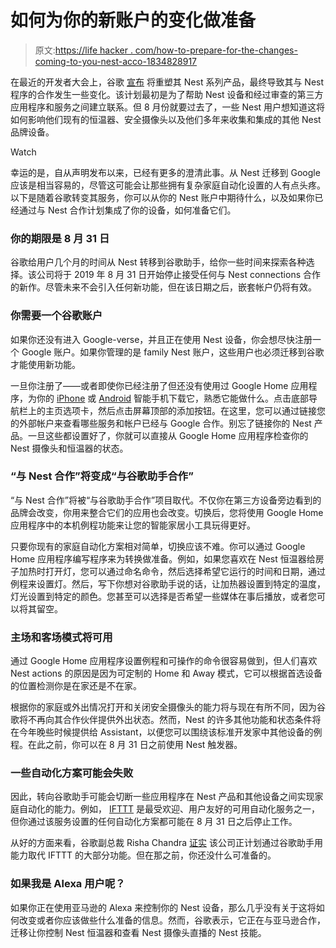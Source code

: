 # 如何为你的新账户的变化做准备

> 原文:[https://life hacker . com/how-to-prepare-for-the-changes-coming-to-you-nest-acco-1834828917](https://lifehacker.com/how-to-prepare-for-the-changes-coming-to-your-nest-acco-1834828917)

在最近的开发者大会上，谷歌 [宣布](https://nest.com/whats-happening/#is-nest-going-away) 将重塑其 Nest 系列产品，最终导致其与 Nest 程序的合作发生一些变化。该计划最初是为了帮助 Nest 设备和经过审查的第三方应用程序和服务之间建立联系。但 8 月份就要过去了，一些 Nest 用户想知道这将如何影响他们现有的恒温器、安全摄像头以及他们多年来收集和集成的其他 Nest 品牌设备。

Watch

幸运的是，自从声明发布以来，已经有更多的澄清此事。从 Nest 迁移到 Google 应该是相当容易的，尽管这可能会让那些拥有复杂家庭自动化设置的人有点头疼。以下是随着谷歌转变其服务，你可以从你的 Nest 账户中期待什么，以及如果你已经通过与 Nest 合作计划集成了你的设备，如何准备它们。

### 你的期限是 8 月 31 日

谷歌给用户几个月的时间从 Nest 转移到谷歌助手，给你一些时间来探索各种选择。该公司将于 2019 年 8 月 31 日开始停止接受任何与 Nest connections 合作的新作。尽管未来不会引入任何新功能，但在该日期之后，嵌套帐户仍将有效。

### 你需要一个谷歌账户

如果你还没有进入 Google-verse，并且正在使用 Nest 设备，你会想尽快注册一个 Google 账户。如果你管理的是 family Nest 账户，这些用户也必须迁移到谷歌才能使用新功能。

一旦你注册了——或者即使你已经注册了但还没有使用过 Google Home 应用程序，为你的 [iPhone](https://itunes.apple.com/us/app/google-home/id680819774?mt=8) 或 [Android](https://play.google.com/store/apps/details?id=com.google.android.apps.chromecast.app) 智能手机下载它，熟悉它能做什么。点击底部导航栏上的主页选项卡，然后点击屏幕顶部的添加按钮。在这里，您可以通过链接您的外部帐户来查看哪些服务和帐户已经与 Google 合作。别忘了链接你的 Nest 产品。一旦这些都设置好了，你就可以直接从 Google Home 应用程序检查你的 Nest 摄像头和恒温器的状态。

### “与 Nest 合作”将变成“与谷歌助手合作”

“与 Nest 合作”将被“与谷歌助手合作”项目取代。不仅你在第三方设备旁边看到的品牌会改变，你用来整合它们的应用也会改变。切换后，您将使用 Google Home 应用程序中的本机例程功能来让您的智能家居小工具玩得更好。

只要你现有的家庭自动化方案相对简单，切换应该不难。你可以通过 Google Home 应用程序编写程序来为转换做准备。例如，如果您喜欢在 Nest 恒温器给房子加热时打开灯，您可以通过命名命令，然后选择希望它运行的时间和日期，通过例程来设置灯。然后，写下你想对谷歌助手说的话，让加热器设置到特定的温度，灯光设置到特定的颜色。您甚至可以选择是否希望一些媒体在事后播放，或者您可以将其留空。

### 主场和客场模式将可用

通过 Google Home 应用程序设置例程和可操作的命令很容易做到，但人们喜欢 Nest actions 的原因是因为可定制的 Home 和 Away 模式，它可以根据首选设备的位置检测你是在家还是不在家。

根据你的家庭或外出情况打开和关闭安全摄像头的能力将与现在有所不同，因为谷歌将不再向其合作伙伴提供外出状态。然而，Nest 的许多其他功能和状态条件将在今年晚些时候提供给 Assistant，以便您可以围绕该标准开发家中其他设备的例程。在此之前，你可以在 8 月 31 日之前使用 Nest 触发器。

### 一些自动化方案可能会失败

因此，转向谷歌助手可能会切断一些应用程序在 Nest 产品和其他设备之间实现家庭自动化的能力。例如， [IFTTT](https://ifttt.com/) 是最受欢迎、用户友好的可用自动化服务之一，但你通过该服务设置的任何自动化方案都可能在 8 月 31 日之后停止工作。

从好的方面来看，谷歌副总裁 Risha Chandra [证实](https://variety.com/2019/digital/news/google-works-with-nest-discontinued-1203207335/) 该公司正计划通过谷歌助手用能力取代 IFTTT 的大部分功能。但在那之前，你还没什么可准备的。

### 如果我是 Alexa 用户呢？

如果你正在使用亚马逊的 Alexa 来控制你的 Nest 设备，那么几乎没有关于这将如何改变或者你应该做些什么准备的信息。然而，谷歌表示，它正在与亚马逊合作，迁移让你控制 Nest 恒温器和查看 Nest 摄像头直播的 Nest 技能。